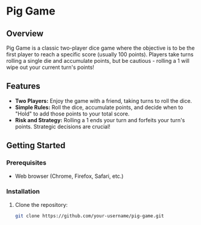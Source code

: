 # Pig Game

## Overview

Pig Game is a classic two-player dice game where the objective is to be the first player to reach a specific score (usually 100 points). Players take turns rolling a single die and accumulate points, but be cautious - rolling a 1 will wipe out your current turn's points!

## Features

- **Two Players:** Enjoy the game with a friend, taking turns to roll the dice.
- **Simple Rules:** Roll the dice, accumulate points, and decide when to "Hold" to add those points to your total score.
- **Risk and Strategy:** Rolling a 1 ends your turn and forfeits your turn's points. Strategic decisions are crucial!

## Getting Started

### Prerequisites

- Web browser (Chrome, Firefox, Safari, etc.)

### Installation

1. Clone the repository:

   ```bash
   git clone https://github.com/your-username/pig-game.git
